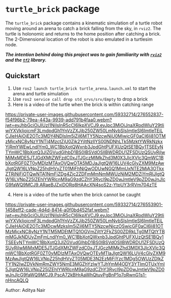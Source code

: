 # `turtle_brick` package

The `turtle_brick` package contains a kinematic simulation of a turtle robot moving around an arena to catch a brick falling from the sky, in `rviz2`. The turtle is holonomic and returns to the home position after catching a brick. The 2-Dimensional location of the robot is also emulated in a turtlesim node.

***The intention behind doing this project was to gain familiarity with [`rviz2`](https://github.com/ros2/rviz) and the [`tf2`](https://docs.ros.org/en/foxy/Concepts/About-Tf2.html) library.***

## Quickstart
1. Use `ros2 launch turtle_brick turtle_arena.launch.xml` to start the arena and turtle simulation
2. Use `ros2 service call drop std_srvs/srv/Empty` to drop a brick
3. Here is a video of the turtle when the brick is within catching range

https://private-user-images.githubusercontent.com/59332714/276552837-f54f96b2-79ea-443a-9939-add791b4faa0.webm?jwt=eyJhbGciOiJIUzI1NiIsInR5cCI6IkpXVCJ9.eyJpc3MiOiJnaXRodWIuY29tIiwiYXVkIjoicmF3LmdpdGh1YnVzZXJjb250ZW50LmNvbSIsImtleSI6ImtleTEiLCJleHAiOjE2OTc3MDY4NDIsIm5iZiI6MTY5NzcwNjU0MiwicGF0aCI6Ii81OTMzMjcxNC8yNzY1NTI4MzctZjU0Zjk2YjItNzllYS00NDNhLTk5MzktYWRkNzkxYjRmYWEwLndlYm0_WC1BbXotQWxnb3JpdGhtPUFXUzQtSE1BQy1TSEEyNTYmWC1BbXotQ3JlZGVudGlhbD1BS0lBSVdOSllBWDRDU1ZFSDUzQSUyRjIwMjMxMDE5JTJGdXMtZWFzdC0xJTJGczMlMkZhd3M0X3JlcXVlc3QmWC1BbXotRGF0ZT0yMDIzMTAxOVQwOTA5MDJaJlgtQW16LUV4cGlyZXM9MzAwJlgtQW16LVNpZ25hdHVyZT01MjFhNjQwODUwNGQ1MmUxNTE2MjA3OTkxZTRjNjFiOTQwNTA1NmFjZDg4Zjc2ZDFmMmNmMWUzNjM2MDZiYmRlJlgtQW16LVNpZ25lZEhlYWRlcnM9aG9zdCZhY3Rvcl9pZD0wJmtleV9pZD0wJnJlcG9faWQ9MCJ9.ARaeBJZxiDORq8HAAcXN4soS2z-YtpUY3rRVm704zTE

4. Here is a video of the turtle when the brick cannot be caught

https://private-user-images.githubusercontent.com/59332714/276553901-1458eff2-cade-4d4d-8414-a0f0bd452faf.webm?jwt=eyJhbGciOiJIUzI1NiIsInR5cCI6IkpXVCJ9.eyJpc3MiOiJnaXRodWIuY29tIiwiYXVkIjoicmF3LmdpdGh1YnVzZXJjb250ZW50LmNvbSIsImtleSI6ImtleTEiLCJleHAiOjE2OTc3MDcwMzksIm5iZiI6MTY5NzcwNjczOSwicGF0aCI6Ii81OTMzMjcxNC8yNzY1NTM5MDEtMTQ1OGVmZjItY2FkZS00ZDRkLTg0MTQtYTBmMGJkNDUyZmFmLndlYm0_WC1BbXotQWxnb3JpdGhtPUFXUzQtSE1BQy1TSEEyNTYmWC1BbXotQ3JlZGVudGlhbD1BS0lBSVdOSllBWDRDU1ZFSDUzQSUyRjIwMjMxMDE5JTJGdXMtZWFzdC0xJTJGczMlMkZhd3M0X3JlcXVlc3QmWC1BbXotRGF0ZT0yMDIzMTAxOVQwOTEyMTlaJlgtQW16LUV4cGlyZXM9MzAwJlgtQW16LVNpZ25hdHVyZT05MDE3N2EzMjFiYzc1MDg5OWUzZDlkZTY1N2IwZDVkNmRmZWY5NmE3MGZhYzIwYTJhYmM4ODY3YTlmOTUxYmI5JlgtQW16LVNpZ25lZEhlYWRlcnM9aG9zdCZhY3Rvcl9pZD0wJmtleV9pZD0wJnJlcG9faWQ9MCJ9.PscA72kBHrAaWhQtuvPgBnP1o7oRwnG1s1-nHncAQLQ

Author: Aditya Nair